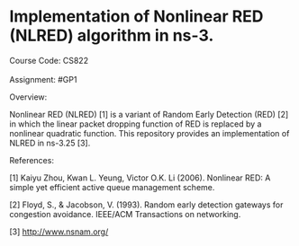 # Implementation of Nonlinear RED (NLRED) algorithm in ns-3.
Course Code: CS822  <br/>
                    <br/>
Assignment: #GP1    <br/>

Overview:           <br/>

Nonlinear RED (NLRED) [1] is a variant of Random Early Detection (RED) [2] in which the linear packet dropping function of 
RED is replaced by a nonlinear quadratic function. This repository provides an implementation of NLRED in ns-3.25 [3]. <br/>

References:         <br/>

[1] Kaiyu Zhou, Kwan L. Yeung, Victor O.K. Li (2006). Nonlinear RED: A simple yet efficient active queue management scheme. <br/>

[2] Floyd, S., & Jacobson, V. (1993). Random early detection gateways for congestion avoidance. IEEE/ACM Transactions on networking.<br/>

[3] http://www.nsnam.org/

